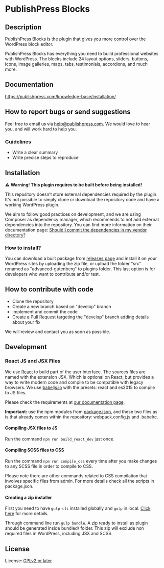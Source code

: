 # PublishPress Blocks

## Description

PublishPress Blocks is the plugin that gives you more control over the WordPress block editor.

PublishPress Blocks has everything you need to build professional websites with WordPress. The blocks include 24 layout options, sliders, buttons, icons, image galleries, maps, tabs, testimonials, accordions, and much more.

## Documentation

https://publishpress.com/knowledge-base/installation/

## How to report bugs or send suggestions

Feel free to email us via [help@publishpress.com](mailto:help@publishpress.com). We would love to hear you, and will work hard to help you.

### Guidelines

* Write a clear summary
* Write precise steps to reproduce

## Installation

:warning: **Warning! This plugin requires to be built before being installed!**

This repository doesn't store external dependencies required by the plugin. It's not possible to simply clone or download the repository code and have a working WordPress plugin.

We aim to follow good practices on development, and we are using Composer as dependency manager, which recommends to not add external dependencies into the repository. You can find more information on their documentation page: [Should I commit the dependencies in my vendor directory?](https://getcomposer.org/doc/faqs/should-i-commit-the-dependencies-in-my-vendor-directory.md)

### How to install?

You can download a built package from [releases page](https://github.com/publishpress/Advanced-Gutenberg/releases) and install it on your WordPress sites by uploading the zip file, or upload the folder "src" renamed as "advanced-gutenberg" to plugins folder. This last option is for developers who want to contribute and/or test.

## How to contribute with code

* Clone the repository
* Create a new branch based on "develop" branch
* Implement and commit the code
* Create a Pull Request targeting the "develop" branch adding details about your fix

We will review and contact you as soon as possible.

## Development

### React JS and JSX Files

We use [React](https://facebook.github.io/react/) to build part of the user interface.
The sources files are named with the extension JSX. Which is optional on React, but provides a way to write modern code and compile to be compatible with legacy browsers. We use [babeljs.io](https://babeljs.io/) with the presets: react and es2015 to compile to JS files.

Please check the requirements at [our documentation page](https://publishpress.github.io/docs/development/react-jsx).

**Important:** use the npm modules from [package.json](https://github.com/publishpress/Advanced-Gutenberg/blob/master/package.json), and these two files as is that already comes within the repository: webpack.config.js and .babelrc.

#### Compiling JSX files to JS

Run the command `npm run build_react_dev` just once.

#### Compiling SCSS files to CSS

Run the command `npm run compile_css` every time after you make changes to any SCSS file in order to compile to CSS.

Please note there are other commands related to CSS compilation that involves specific files from admin. For more details check all the scripts in package.json.

#### Creating a zip installer

First you need to have `gulp-cli` installed globally and `gulp` in local. [Click here](https://gulpjs.com/docs/en/getting-started/quick-start/) for more details.

Through command line run `gulp bundle`. A zip ready to install as plugin should be generated inside bundled/ folder. This zip will exclude non required files in WordPress, including JSX and SCSS.

## License

License: [GPLv2 or later](http://www.gnu.org/licenses/gpl-2.0.html)
